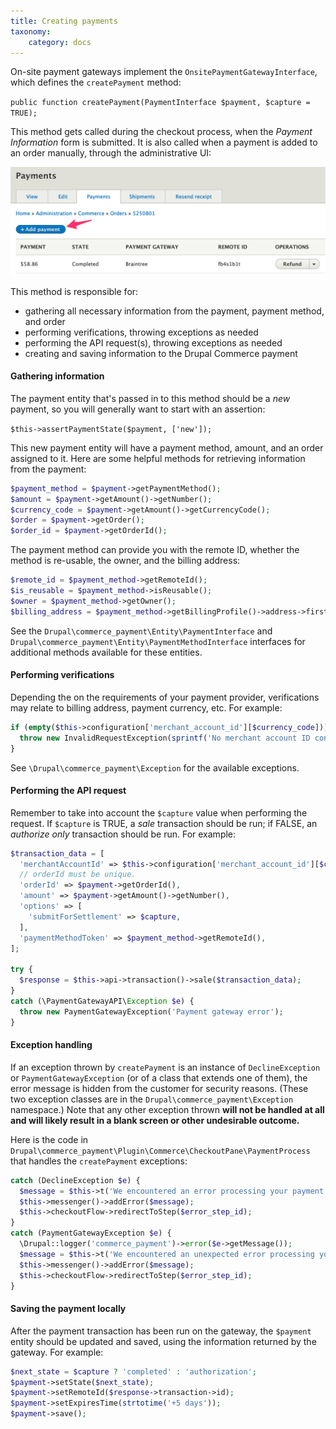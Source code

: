 ```yaml
---
title: Creating payments
taxonomy:
    category: docs
---
```


On-site payment gateways implement the `OnsitePaymentGatewayInterface`, which defines the `createPayment` method:

`public function createPayment(PaymentInterface $payment, $capture = TRUE);`

This method gets called during the checkout process, when the *Payment Information* form is submitted. It is also called when a payment is added to an order manually, through the administrative UI:

![Adding manual payments](../../../images/creating-payments.png) 

This method is responsible for:
* gathering all necessary information from the payment, payment method, and order
* performing verifications, throwing exceptions as needed
* performing the API request(s), throwing exceptions as needed
* creating and saving information to the Drupal Commerce payment

#### Gathering information
The payment entity that's passed in to this method should be a *new* payment, so you will generally want to start with an assertion:

`$this->assertPaymentState($payment, ['new']);`

This new payment entity will have a payment method, amount, and an order assigned to it. Here are some helpful methods for retrieving information from the payment:

```php
$payment_method = $payment->getPaymentMethod();
$amount = $payment->getAmount()->getNumber();
$currency_code = $payment->getAmount()->getCurrencyCode();
$order = $payment->getOrder();
$order_id = $payment->getOrderId();
```

The payment method can provide you with the remote ID, whether the method is re-usable, the owner, and the billing address:

```php
$remote_id = $payment_method->getRemoteId();
$is_reusable = $payment_method->isReusable();
$owner = $payment_method->getOwner();
$billing_address = $payment_method->getBillingProfile()->address->first();
```

See the `Drupal\commerce_payment\Entity\PaymentInterface` and `Drupal\commerce_payment\Entity\PaymentMethodInterface` interfaces for additional methods available for these entities.

#### Performing verifications
Depending the on the requirements of your payment provider, verifications may relate to billing address, payment currency, etc. For example:

```php
if (empty($this->configuration['merchant_account_id'][$currency_code])) {
  throw new InvalidRequestException(sprintf('No merchant account ID configured for currency %s', $currency_code));
}
```
See `\Drupal\commerce_payment\Exception` for the available exceptions.


#### Performing the API request
Remember to take into account the `$capture` value when performing the request. If `$capture` is TRUE, a *sale* transaction should be run; if FALSE, an *authorize only* transaction should be run. For example:

```php
$transaction_data = [
  'merchantAccountId' => $this->configuration['merchant_account_id'][$currency_code],
  // orderId must be unique.
  'orderId' => $payment->getOrderId(),
  'amount' => $payment->getAmount()->getNumber(),
  'options' => [
    'submitForSettlement' => $capture,
  ],
  'paymentMethodToken' => $payment_method->getRemoteId(),
];

try {
  $response = $this->api->transaction()->sale($transaction_data);
}
catch (\PaymentGatewayAPI\Exception $e) {
  throw new PaymentGatewayException('Payment gateway error');
}

```

#### Exception handling
If an exception thrown by `createPayment` is an instance of `DeclineException` or `PaymentGatewayException` (or of a class that extends one of them), the error message is hidden from the customer for security reasons.  (These two exception classes are in the `Drupal\commerce_payment\Exception` namespace.)  Note that any other exception thrown **will not be handled at all and will likely result in a blank screen or other undesirable outcome.**

Here is the code in `Drupal\commerce_payment\Plugin\Commerce\CheckoutPane\PaymentProcess` that handles the `createPayment` exceptions:

```php
catch (DeclineException $e) {
  $message = $this->t('We encountered an error processing your payment method. Please verify your details and try again.');
  $this->messenger()->addError($message);
  $this->checkoutFlow->redirectToStep($error_step_id);
}
catch (PaymentGatewayException $e) {
  \Drupal::logger('commerce_payment')->error($e->getMessage());
  $message = $this->t('We encountered an unexpected error processing your payment method. Please try again later.');
  $this->messenger()->addError($message);
  $this->checkoutFlow->redirectToStep($error_step_id);
}
```

#### Saving the payment locally
 After the payment transaction has been run on the gateway, the `$payment` entity should be updated and saved, using the information returned by the gateway. For example:

```php
$next_state = $capture ? 'completed' : 'authorization';
$payment->setState($next_state);
$payment->setRemoteId($response->transaction->id);
$payment->setExpiresTime(strtotime('+5 days'));
$payment->save();
```

